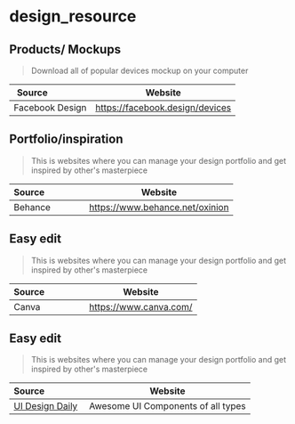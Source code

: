 # design_resource

## Products/ Mockups
> Download all of popular devices mockup on your computer

| Source&nbsp; &nbsp; &nbsp; &nbsp; &nbsp; &nbsp; &nbsp; &nbsp;    | Website                                             |
| ---------------------------------------------------------------- | --------------------------------------------------- |
| Facebook Design                                                  | https://facebook.design/devices                     |
                  

## Portfolio/inspiration 
> This is websites where you can manage your design portfolio and get inspired by other's masterpiece 

| Source&nbsp; &nbsp; &nbsp; &nbsp; &nbsp; &nbsp; &nbsp; &nbsp;    | Website                                             |
| ---------------------------------------------------------------- | --------------------------------------------------- |
| Behance                                                          | https://www.behance.net/oxinion                     |



## Easy edit
> This is websites where you can manage your design portfolio and get inspired by other's masterpiece 

| Source&nbsp; &nbsp; &nbsp; &nbsp; &nbsp; &nbsp; &nbsp; &nbsp;    | Website                                             |
| ---------------------------------------------------------------- | --------------------------------------------------- |
| Canva                                                            | https://www.canva.com/                              |


## Easy edit
> This is websites where you can manage your design portfolio and get inspired by other's masterpiece 

| Source&nbsp; &nbsp; &nbsp; &nbsp; &nbsp; &nbsp; &nbsp; &nbsp;   | Website                                              |
| ---------------------------------------------------------------- | --------------------------------------------------- |
| [UI Design Daily](https://uidesigndaily.com/)                    | Awesome UI Components of all types                  |
